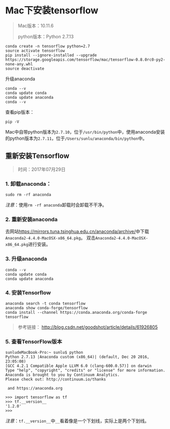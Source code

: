 # Mac下安装tensorflow

> Mac版本：10.11.6
>
> python版本：Python 2.7.13

    conda create -n tensorflow python=2.7
    source activate tensorflow
    pip install --ignore-installed --upgrade https://storage.googleapis.com/tensorflow/mac/tensorflow-0.8.0rc0-py2-none-any.whl
    source deactivate


升级anaconda

    conda --v
    conda update conda
    conda update anaconda
    conda --v

查看pip版本：
 

    pip -V

Mac中自带python版本为`2.7.10`，位于`/usr/bin/python`中，使用anaconda安装的python版本为`2.7.11`，位于`/Users/sunlu/anaconda/bin/python`中。


##  重新安装Tensorflow

> 时间：2017年07月29日

### 1. 卸载anaconda：

    sudo rm -rf anaconda
    
*注意*：使用`rm -rf anaconda`卸载时会卸载不干净。

### 2. 重新安装anaconda

去网站<https://mirrors.tuna.tsinghua.edu.cn/anaconda/archive/>中下载`Anaconda2-4.4.0-MacOSX-x86_64.pkg`。
双击`Anaconda2-4.4.0-MacOSX-x86_64.pkg`进行安装。

### 3. 升级anaconda

    conda --v
    conda update conda
    conda update anaconda

### 4. 安装Tensorflow


    anaconda search -t conda tensorflow
    anaconda show conda-forge/tensorflow
    conda install --channel https://conda.anaconda.org/conda-forge  tensorflow

> 参考链接：
<http://blog.csdn.net/goodshot/article/details/61926805>

### 5. 查看TensorFlow版本

    sunludeMacBook-Pro:~ sunlu$ python
    Python 2.7.13 |Anaconda custom (x86_64)| (default, Dec 20 2016, 23:05:08) 
    [GCC 4.2.1 Compatible Apple LLVM 6.0 (clang-600.0.57)] on darwin
    Type "help", "copyright", "credits" or "license" for more information.
    Anaconda is brought to you by Continuum Analytics.
    Please check out: http://continuum.io/thanks 
    
     and https://anaconda.org 
    
    >>> import tensorflow as tf
    >>> tf.__version__
    '1.2.0'
    >>> 
    
*注意*：`tf.__version__`中`__`看着像是一个下划线，实际上是两个下划线。